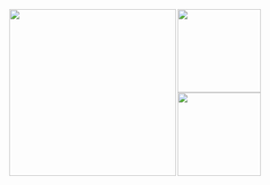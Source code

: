
<a href="https://github.com/surume">
<!-- ![Metrics](https://metrics.lecoq.io/surume?template=classic&config.timezone=Asia%2FTokyo) -->
  <img align="left" height="300px" src="https://metrics.lecoq.io/surume?template=classic&config.timezone=Asia%2FTokyo" />
</a>

<a href="https://github.com/surume">
  <img align="left" height="150px" src="https://github-readme-stats.vercel.app/api?username=surume&count_private=true&show_icons=true&theme=codeSTACKr" />
</a>
<a href="https://github.com/surume">
  <img align="left" height="150px" src="https://github-readme-stats.vercel.app/api/top-langs/?username=surume&layout=compact&hide=java,css,html&theme=codeSTACKr" />
</a>
<!--
**surume/surume** is a ✨ _special_ ✨ repository because its `README.md` (this file) appears on your GitHub profile.

Here are some ideas to get you started:

- 🔭 I’m currently working on ...
- 🌱 I’m currently learning ...
- 👯 I’m looking to collaborate on ...
- 🤔 I’m looking for help with ...
- 💬 Ask me about ...
- 📫 How to reach me: ...
- 😄 Pronouns: ...
- ⚡ Fun fact: ...
-->
